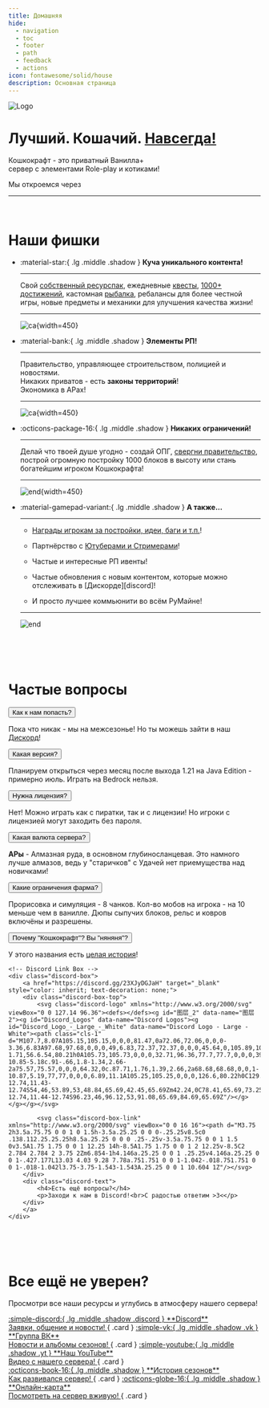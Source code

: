 ```yaml
---
title: Домашняя
hide:
  - navigation
  - toc
  - footer
  - path
  - feedback
  - actions
icon: fontawesome/solid/house
description: Основная страница
---
```


<!-- <style>

body {
    animation: ease-in-out 30s infinite animated-index;
}

</style> -->

<div class="index-title">
    <img src="../assets/sleepy_cat.png" class="image-shadow no-expand catcraft-logo" alt="Logo">
    <div class="text-container">
        <h1 class="title-text">
            <span class="white">Лучший.<span class="neon white"> Кошачий.</span> <span class="white"><u>Навсегда!</u></span>
        </h1>
        <p class="description almost-white">
            <span class="white">Кошкокрафт</span> - это приватный Ванилла<span class="gold">+</span><br>сервер с элементами Role-play и котиками!
        </p>
        <p>Мы откроемся через <span id="timer" class="shadow bigger-text"></span></p>
        <!-- <p class="version-info almost-white">1.21 | Java Edition</p> -->
    </div>
</div>

***

<br>

<h1 class="shadow">Наши фишки</h1>

<div class="grid cards" markdown>

-   :material-star:{ .lg .middle .shadow } <span class="shadow">__Куча уникального контента!__</span>

    ---

    Свой [собственный ресурспак](gameplay/unique/resourcepack.md), ежедневные [квесты](gameplay/unique/npc.md), [1000+ достижений](gameplay/unique/datapacks.md), кастомная [рыбалка](gameplay/unique/fishing/index.md), ребалансы для более честной игры, новые предметы и механики для улучшения качества жизни!

    ---

    ![ca](/assets/screenshots/art_skoroh.png){width=450}

-   :material-bank:{ .lg .middle .shadow } <span class="shadow">__Элементы РП!__</span>

    ---

    Правительство, управляющее строительством, полицией и новостями.  
    Никаких приватов - есть **законы территорий**!  
    Экономика в АРах!

    ---

    ![ca](/assets/screenshots/catcraft.jpg){width=450}

-   :octicons-package-16:{ .lg .middle .shadow } <span class="shadow">__Никаких ограничений!__</span>

    ---

    Делай что твоей душе угодно - создай ОПГ, [свергни правительство](server-history/5season/#14_-), построй огромную постройку 1000 блоков в высоту или стань богатейшим игроком Кошкокрафта!

    ---

    ![end](/assets/screenshots/tower.png){width=450}

</div>


<div class="grid cards" markdown>

- :material-gamepad-variant:{ .lg .middle .shadow } <span class="shadow">__А также...__</span>

    ---

    * [Награды игрокам за постройки, идеи, баги и т.п.](gameplay/rewards/list.md)!

    * Партнёрство с [Ютуберами и Стримерами](info/for_media.md)!

    * Частые и интересные РП ивенты!

    * Частые обновления с новым контентом, которые можно отслеживать в [Дискорде][discord]!

    * И просто лучшее коммьюнити во всём РуМайне!

    ---

    ![end](/assets/screenshots/players.jpg)

</div>

<br><br><br>

<h1 class="shadow">Частые вопросы</h1>

<div class="faq-container">
    <div class="faq-section">
        <div class="faq-dropdown">
            <button class="dropdown-btn">Как к нам попасть?</button>
            <div class="dropdown-content">
                <p>Пока что никак - мы на межсезонье! Но ты можешь зайти в наш <a href="https://discord.gg/23XJyDGJaH" target="_blank">Дискорд</a>!</p>
            </div>
        </div>
        <div class="faq-dropdown">
            <button class="dropdown-btn">Какая версия?</button>
            <div class="dropdown-content">
                <p>Планируем открыться через месяц после выхода 1.21 на Java Edition - примерно июль. Играть на Bedrock нельзя.<br></p>
            </div>
        </div>
        <div class="faq-dropdown">
            <button class="dropdown-btn">Нужна лицензия?</button>
            <div class="dropdown-content">
                <p>Нет! Можно играть как с пиратки, так и с лицензии! Но игроки с лицензией могут заходить без пароля.</p>
            </div>
        </div>
        <div class="faq-dropdown">
            <button class="dropdown-btn">Какая валюта сервера?</button>
            <div class="dropdown-content">
                <p><b>АРы</b> - Алмазная руда, в основном глубиносланцевая. Это намного лучше алмазов, ведь у "старичков" с Удачей нет приемущества над новичками!</p>
            </div>
        </div>
        <div class="faq-dropdown">
            <button class="dropdown-btn">Какие ограничения фарма?</button>
            <div class="dropdown-content">
                <p>Прорисовка и симуляция - 8 чанков. Кол-во мобов на игрока - на 10 меньше чем в ванилле. Дюпы сыпучих блоков, рельс и ковров включёны и разрешены.</p>
            </div>
        </div>
        <div class="faq-dropdown">
            <button class="dropdown-btn">Почему "Кошкокрафт"? Вы "няняня"?</button>
            <div class="dropdown-content">
                <p>У этого названия есть <a href="server-history/1season">целая история</a>!</p>
            </div>
        </div>
    </div>

    <!-- Discord Link Box -->
    <div class="discord-box">
        <a href="https://discord.gg/23XJyDGJaH" target="_blank" style="color: inherit; text-decoration: none;">
        <div class="discord-box-top">
            <svg class="discord-logo" xmlns="http://www.w3.org/2000/svg" viewBox="0 0 127.14 96.36"><defs></defs><g id="图层_2" data-name="图层 2"><g id="Discord_Logos" data-name="Discord Logos"><g id="Discord_Logo_-_Large_-_White" data-name="Discord Logo - Large - White"><path class="cls-1" d="M107.7,8.07A105.15,105.15,0,0,0,81.47,0a72.06,72.06,0,0,0-3.36,6.83A97.68,97.68,0,0,0,49,6.83,72.37,72.37,0,0,0,45.64,0,105.89,105.89,0,0,0,19.39,8.09C2.79,32.65-1.71,56.6.54,80.21h0A105.73,105.73,0,0,0,32.71,96.36,77.7,77.7,0,0,0,39.6,85.25a68.42,68.42,0,0,1-10.85-5.18c.91-.66,1.8-1.34,2.66-2a75.57,75.57,0,0,0,64.32,0c.87.71,1.76,1.39,2.66,2a68.68,68.68,0,0,1-10.87,5.19,77,77,0,0,0,6.89,11.1A105.25,105.25,0,0,0,126.6,80.22h0C129.24,52.84,122.09,29.11,107.7,8.07ZM42.45,65.69C36.18,65.69,31,60,31,53s5-12.74,11.43-12.74S54,46,53.89,53,48.84,65.69,42.45,65.69Zm42.24,0C78.41,65.69,73.25,60,73.25,53s5-12.74,11.44-12.74S96.23,46,96.12,53,91.08,65.69,84.69,65.69Z"/></g></g></g></svg>
            
            <svg class="discord-box-link" xmlns="http://www.w3.org/2000/svg" viewBox="0 0 16 16"><path d="M3.75 2h3.5a.75.75 0 0 1 0 1.5h-3.5a.25.25 0 0 0-.25.25v8.5c0 .138.112.25.25.25h8.5a.25.25 0 0 0 .25-.25v-3.5a.75.75 0 0 1 1.5 0v3.5A1.75 1.75 0 0 1 12.25 14h-8.5A1.75 1.75 0 0 1 2 12.25v-8.5C2 2.784 2.784 2 3.75 2Zm6.854-1h4.146a.25.25 0 0 1 .25.25v4.146a.25.25 0 0 1-.427.177L13.03 4.03 9.28 7.78a.751.751 0 0 1-1.042-.018.751.751 0 0 1-.018-1.042l3.75-3.75-1.543-1.543A.25.25 0 0 1 10.604 1Z"/></svg>
        </div>
        <div class="discord-text">
            <h4>Есть ещё вопросы?</h4>
            <p>Заходи к нам в Discord!<br>С радостью ответим >3<</p>
        </div>
        </a>
    </div>
</div>

<script>

document.addEventListener('DOMContentLoaded', function() {
    var dropdowns = document.getElementsByClassName("dropdown-btn");
    for (var i = 0; i < dropdowns.length; i++) {
        dropdowns[i].addEventListener("click", function() {
            var content = this.nextElementSibling;
            if (content.style.display === "block") {
                content.style.display = "none";
            } else {
                content.style.display = "block";
            }
        });
    }
});

</script>

<br><br><br>

<h1 class="shadow">Все ещё не уверен?</h1>

Просмотри все наши ресурсы и углубись в атмосферу нашего сервера!

<div class="grid" markdown>

<a href="https://discord.gg/23XJyDGJaH" target="_blank">
:simple-discord:{ .lg .middle .shadow .discord } **Discord**<br>Заявки, общение и новости!
</a>
{ .card }

<a href="https://vk.com/catcraftmc" target="_blank">
:simple-vk:{ .lg .middle .shadow .vk } **Группа ВК**<br>Новости и альбомы сезонов!
</a>
{ .card }

<a href="https://www.youtube.com/watch?v=dQw4w9WgXcQ&pp=ygUXbmV2ZXIgZ29ubmEgZ2l2ZSB5b3UgdXA%3D" target="_blank">
:simple-youtube:{ .lg .middle .shadow .yt } **Наш YouTube**<br>Видео с нашего сервера!
</a>
{ .card }
</div>

<div class="grid" markdown>

<a href="./server-history/1season">
:octicons-book-16:{ .lg .middle .shadow } **История сезонов**<br>Как развивался сервер!
</a>
{ .card }

<a href="https://www.youtube.com/watch?v=dQw4w9WgXcQ&pp=ygUXbmV2ZXIgZ29ubmEgZ2l2ZSB5b3UgdXA%3D" target="_blank">
:octicons-globe-16:{ .lg .middle .shadow } **Онлайн-карта**<br>Посмотреть на сервер вживую!
</a>
{ .card }


</div>

